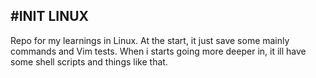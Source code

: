 #INIT LINUX
---
Repo for my learnings in Linux. At the start, it just save some mainly commands and Vim tests. When i starts going more deeper in, it ill have some shell scripts and things like that. 
